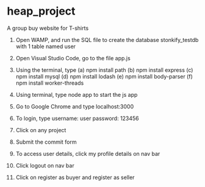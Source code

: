 # heap_project
A group buy website for T-shirts

1. Open WAMP, and run the SQL file to create the database stonkify_testdb with 1 table named user
2. Open Visual Studio Code, go to the file app.js
3. Using the terminal, type
(a) npm install path
(b) npm install express
(c) npm install mysql
(d) npm install lodash
(e) npm install body-parser
(f) npm install worker-threads

4. Using terminal, type node app to start the js app
5. Go to Google Chrome and type localhost:3000
6. To login, type 
username: user
password: 123456

7. Click on any project
8. Submit the commit form
9. To access user details, click my profile details on nav bar
10. Click logout on nav bar
11. Click on register as buyer and register as seller